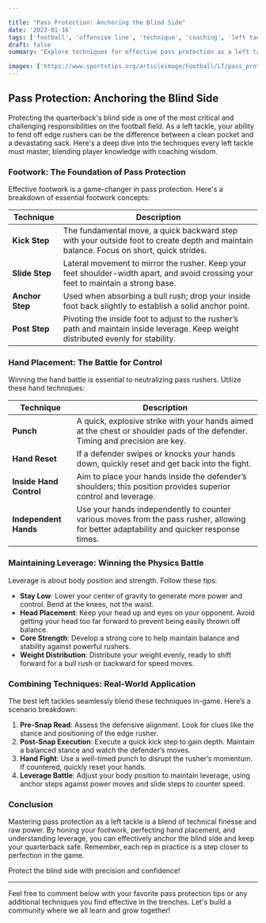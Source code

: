 ```yaml
---

title: "Pass Protection: Anchoring the Blind Side"
date: '2023-01-16'
tags: ['football', 'offensive line', 'technique', 'coaching', 'left tackle', 'footwork', 'hand placement', 'leverage']
draft: false
summary: "Explore techniques for effective pass protection as a left tackle, focusing on footwork, hand placement, and maintaining leverage."

images: ['https://www.sportstips.org/articleimage/Football/LT/pass_protection_anchoring_the_blind_side.webp']
---
```


## Pass Protection: Anchoring the Blind Side

Protecting the quarterback's blind side is one of the most critical and challenging responsibilities on the football field. As a left tackle, your ability to fend off edge rushers can be the difference between a clean pocket and a devastating sack. Here's a deep dive into the techniques every left tackle must master, blending player knowledge with coaching wisdom.

### Footwork: The Foundation of Pass Protection

Effective footwork is a game-changer in pass protection. Here's a breakdown of essential footwork concepts:

| Technique         | Description                                                                                                                                       |
|-------------------|---------------------------------------------------------------------------------------------------------------------------------------------------|
| **Kick Step**     | The fundamental move, a quick backward step with your outside foot to create depth and maintain balance. Focus on short, quick strides.            |
| **Slide Step**    | Lateral movement to mirror the rusher. Keep your feet shoulder-width apart, and avoid crossing your feet to maintain a strong base.              |
| **Anchor Step**   | Used when absorbing a bull rush; drop your inside foot back slightly to establish a solid anchor point.                                           |
| **Post Step**     | Pivoting the inside foot to adjust to the rusher’s path and maintain inside leverage. Keep weight distributed evenly for stability.                |

### Hand Placement: The Battle for Control

Winning the hand battle is essential to neutralizing pass rushers. Utilize these hand techniques:

| Technique              | Description                                                                                                                                       |
|------------------------|---------------------------------------------------------------------------------------------------------------------------------------------------|
| **Punch**              | A quick, explosive strike with your hands aimed at the chest or shoulder pads of the defender. Timing and precision are key.                        |
| **Hand Reset**         | If a defender swipes or knocks your hands down, quickly reset and get back into the fight.                                                          |
| **Inside Hand Control**| Aim to place your hands inside the defender’s shoulders; this position provides superior control and leverage.                                           |
| **Independent Hands**  | Use your hands independently to counter various moves from the pass rusher, allowing for better adaptability and quicker response times.            |

### Maintaining Leverage: Winning the Physics Battle

Leverage is about body position and strength. Follow these tips:

- **Stay Low**: Lower your center of gravity to generate more power and control. Bend at the knees, not the waist.
- **Head Placement**: Keep your head up and eyes on your opponent. Avoid getting your head too far forward to prevent being easily thrown off balance.
- **Core Strength**: Develop a strong core to help maintain balance and stability against powerful rushers.
- **Weight Distribution**: Distribute your weight evenly, ready to shift forward for a bull rush or backward for speed moves.

### Combining Techniques: Real-World Application

The best left tackles seamlessly blend these techniques in-game. Here’s a scenario breakdown:

1. **Pre-Snap Read**: Assess the defensive alignment. Look for clues like the stance and positioning of the edge rusher.
2. **Post-Snap Execution**: Execute a quick kick step to gain depth. Maintain a balanced stance and watch the defender’s moves.
3. **Hand Fight**: Use a well-timed punch to disrupt the rusher’s momentum. If countered, quickly reset your hands.
4. **Leverage Battle**: Adjust your body position to maintain leverage, using anchor steps against power moves and slide steps to counter speed.

### Conclusion

Mastering pass protection as a left tackle is a blend of technical finesse and raw power. By honing your footwork, perfecting hand placement, and understanding leverage, you can effectively anchor the blind side and keep your quarterback safe. Remember, each rep in practice is a step closer to perfection in the game.

Protect the blind side with precision and confidence!

---

Feel free to comment below with your favorite pass protection tips or any additional techniques you find effective in the trenches. Let's build a community where we all learn and grow together!
